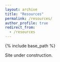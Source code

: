 ```yaml
---
layout: archive
title: "Resources"
permalink: /resources/
author_profile: true
redirect_from:
  - /resources
---
```


{% include base_path %}

Site under construction.
